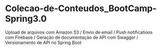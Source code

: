 # Colecao-de-Conteudos_BootCamp-Spring3.0
 Upload de arquivos com Amazon S3 / Envio de email / Push notifications com Firebase / Geração de documentação de API com Swagger /  Versionamento de API no Spring Boot
